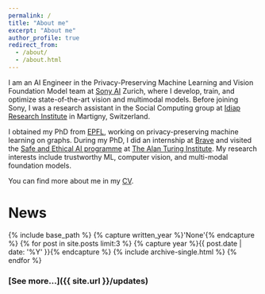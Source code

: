 ```yaml
---
permalink: /
title: "About me"
excerpt: "About me"
author_profile: true
redirect_from: 
  - /about/
  - /about.html
---
```


I am an AI Engineer in the Privacy-Preserving Machine Learning and Vision Foundation Model team at [Sony AI](https://ai.sony) Zurich, where I develop, train, and optimize state-of-the-art vision and multimodal models.
Before joining Sony, I was a research assistant in the Social Computing group at [Idiap Research Institute](http://idiap.ch) in Martigny, Switzerland.

I obtained my PhD from [EPFL](https://www.epfl.ch/en/home/), working on privacy-preserving machine learning on graphs. During my PhD, I did an internship at [Brave](https://brave.com/) and visited the [Safe and Ethical AI programme](https://www.turing.ac.uk/research/research-programmes/artificial-intelligence-ai/safe-and-ethical) at [The Alan Turing Institute](https://www.turing.ac.uk/). My research interests include trustworthy ML, computer vision, and multi-modal foundation models.

You can find more about me in my [CV](https://nbviewer.org/github/sisaman/cv/blob/master/sina-sajadmanesh-cv.pdf).


# News

{% include base_path %}
{% capture written_year %}'None'{% endcapture %}
{% for post in site.posts  limit:3  %}
  {% capture year %}{{ post.date | date: '%Y' }}{% endcapture %}
  {% include archive-single.html %}
{% endfor %}

### [See more...]({{ site.url }}/updates)
